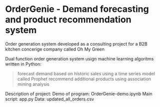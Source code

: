 # OrderGenie - Demand forecasting and product recommendation system 

Order generation system developed as a consulting project for a B2B kitchen concerige company called Oh My Green

Dual function order generation system usign machine learning algoritms written in Python: 
>forecast demand based on historic sales using a time series model called Prophet
>recommend additional products using association mining analysis


Description of project: 
Demo of program: OrderGenie-demo.ipynb
Main script: app.py
Data: updated_all_orders.csv
